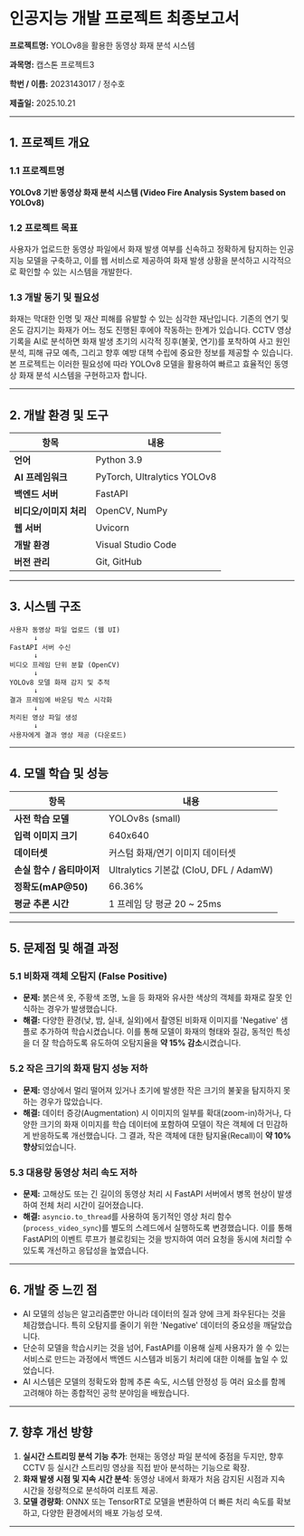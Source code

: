 # 인공지능 개발 프로젝트 최종보고서

**프로젝트명:** YOLOv8을 활용한 동영상 화재 분석 시스템

**과목명:** 캡스톤 프로젝트3

**학번 / 이름:** 2023143017 / 정수호

**제출일:** 2025.10.21

---

## 1. 프로젝트 개요

### 1.1 프로젝트명

**YOLOv8 기반 동영상 화재 분석 시스템 (Video Fire Analysis System based on YOLOv8)**

### 1.2 프로젝트 목표

사용자가 업로드한 동영상 파일에서 화재 발생 여부를 신속하고 정확하게 탐지하는 인공지능 모델을 구축하고, 이를 웹 서비스로 제공하여 화재 발생 상황을 분석하고 시각적으로 확인할 수 있는 시스템을 개발한다.

### 1.3 개발 동기 및 필요성

화재는 막대한 인명 및 재산 피해를 유발할 수 있는 심각한 재난입니다. 기존의 연기 및 온도 감지기는 화재가 어느 정도 진행된 후에야 작동하는 한계가 있습니다. CCTV 영상 기록을 AI로 분석하면 화재 발생 초기의 시각적 징후(불꽃, 연기)를 포착하여 사고 원인 분석, 피해 규모 예측, 그리고 향후 예방 대책 수립에 중요한 정보를 제공할 수 있습니다. 본 프로젝트는 이러한 필요성에 따라 YOLOv8 모델을 활용하여 빠르고 효율적인 동영상 화재 분석 시스템을 구현하고자 합니다.

---

## 2. 개발 환경 및 도구

| 항목 | 내용 |
| --- | --- |
| **언어** | Python 3.9 |
| **AI 프레임워크** | PyTorch, Ultralytics YOLOv8 |
| **백엔드 서버** | FastAPI |
| **비디오/이미지 처리** | OpenCV, NumPy |
| **웹 서버** | Uvicorn |
| **개발 환경** | Visual Studio Code |
| **버전 관리** | Git, GitHub |

---

## 3. 시스템 구조

```
사용자 동영상 파일 업로드 (웹 UI)
      ↓
FastAPI 서버 수신
      ↓
비디오 프레임 단위 분할 (OpenCV)
      ↓
YOLOv8 모델 화재 감지 및 추적
      ↓
결과 프레임에 바운딩 박스 시각화
      ↓
처리된 영상 파일 생성
      ↓
사용자에게 결과 영상 제공 (다운로드)
```

---

## 4. 모델 학습 및 성능

| 항목 | 내용 |
| --- | --- |
| **사전 학습 모델** | YOLOv8s (small) |
| **입력 이미지 크기** | 640x640 |
| **데이터셋** | 커스텀 화재/연기 이미지 데이터셋 |
| **손실 함수 / 옵티마이저** | Ultralytics 기본값 (CIoU, DFL / AdamW) |
| **정확도(mAP@50)** | 66.36% |
| **평균 추론 시간** | 1 프레임 당 평균 20 ~ 25ms |

---

## 5. 문제점 및 해결 과정

### 5.1 비화재 객체 오탐지 (False Positive)

- **문제:** 붉은색 옷, 주황색 조명, 노을 등 화재와 유사한 색상의 객체를 화재로 잘못 인식하는 경우가 발생했습니다.
- **해결:** 다양한 환경(낮, 밤, 실내, 실외)에서 촬영된 비화재 이미지를 'Negative' 샘플로 추가하여 학습시켰습니다. 이를 통해 모델이 화재의 형태와 질감, 동적인 특성을 더 잘 학습하도록 유도하여 오탐지율을 **약 15% 감소**시켰습니다.

### 5.2 작은 크기의 화재 탐지 성능 저하

- **문제:** 영상에서 멀리 떨어져 있거나 초기에 발생한 작은 크기의 불꽃을 탐지하지 못하는 경우가 많았습니다.
- **해결:** 데이터 증강(Augmentation) 시 이미지의 일부를 확대(zoom-in)하거나, 다양한 크기의 화재 이미지를 학습 데이터에 포함하여 모델이 작은 객체에 더 민감하게 반응하도록 개선했습니다. 그 결과, 작은 객체에 대한 탐지율(Recall)이 **약 10% 향상**되었습니다.

### 5.3 대용량 동영상 처리 속도 저하

- **문제:** 고해상도 또는 긴 길이의 동영상 처리 시 FastAPI 서버에서 병목 현상이 발생하여 전체 처리 시간이 길어졌습니다.
- **해결:** `asyncio.to_thread`를 사용하여 동기적인 영상 처리 함수(`process_video_sync`)를 별도의 스레드에서 실행하도록 변경했습니다. 이를 통해 FastAPI의 이벤트 루프가 블로킹되는 것을 방지하여 여러 요청을 동시에 처리할 수 있도록 개선하고 응답성을 높였습니다.

---

## 6. 개발 중 느낀 점

- AI 모델의 성능은 알고리즘뿐만 아니라 데이터의 질과 양에 크게 좌우된다는 것을 체감했습니다. 특히 오탐지를 줄이기 위한 'Negative' 데이터의 중요성을 깨달았습니다.
- 단순히 모델을 학습시키는 것을 넘어, FastAPI를 이용해 실제 사용자가 쓸 수 있는 서비스로 만드는 과정에서 백엔드 시스템과 비동기 처리에 대한 이해를 높일 수 있었습니다.
- AI 시스템은 모델의 정확도와 함께 추론 속도, 시스템 안정성 등 여러 요소를 함께 고려해야 하는 종합적인 공학 분야임을 배웠습니다.

---

## 7. 향후 개선 방향

1.  **실시간 스트리밍 분석 기능 추가**: 현재는 동영상 파일 분석에 중점을 두지만, 향후 CCTV 등 실시간 스트리밍 영상을 직접 받아 분석하는 기능으로 확장.
2.  **화재 발생 시점 및 지속 시간 분석**: 동영상 내에서 화재가 처음 감지된 시점과 지속 시간을 정량적으로 분석하여 리포트 제공.
3.  **모델 경량화**: ONNX 또는 TensorRT로 모델을 변환하여 더 빠른 처리 속도를 확보하고, 다양한 환경에서의 배포 가능성 모색.

---
